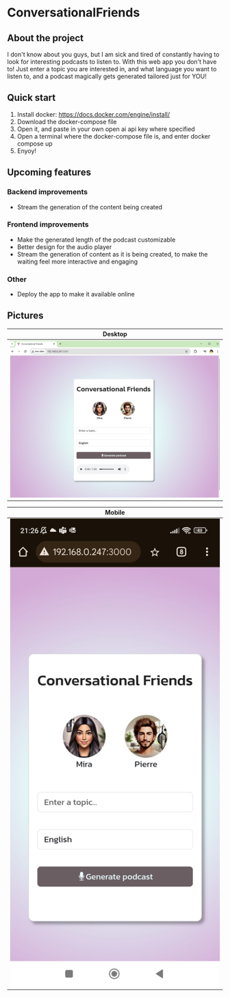 # ConversationalFriends

## About the project
I don't know about you guys, but I am sick and tired of constantly having to look for interesting podcasts to listen to. With this web app you don't have to! Just enter a topic you are interested in, and what language you want to listen to, and a podcast magically gets generated tailored just for YOU!

## Quick start
1. Install docker: https://docs.docker.com/engine/install/
2. Download the docker-compose file
3. Open it, and paste in your own open ai api key where specified
4. Open a terminal where the docker-compose file is, and enter docker compose up
5. Enyoy!

## Upcoming features

### Backend improvements
* Stream the generation of the content being created

### Frontend improvements
* Make the generated length of the podcast customizable
* Better design for the audio player
* Stream the generation of content as it is being created, to make the waiting feel more interactive and engaging

### Other
* Deploy the app to make it available online

## Pictures

|Desktop|
|------------------------|
|<img src="./Media/Desktop.png" width="600"> |

|Mobile|
|------------------------|
|<img src="./Media/Phone.jpg" width="600"> |
